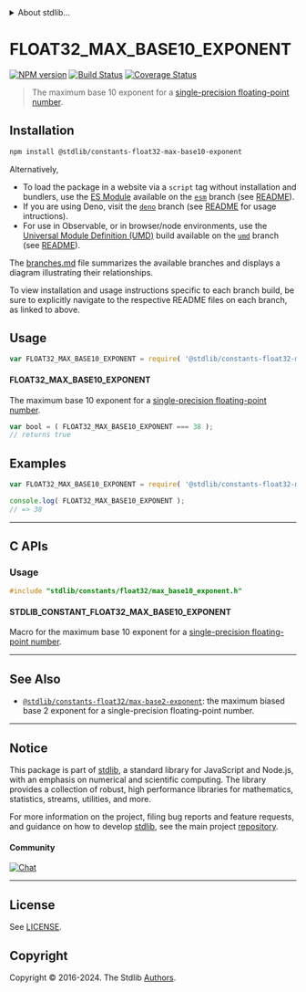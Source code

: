 <!--

@license Apache-2.0

Copyright (c) 2024 The Stdlib Authors.

Licensed under the Apache License, Version 2.0 (the "License");
you may not use this file except in compliance with the License.
You may obtain a copy of the License at

   http://www.apache.org/licenses/LICENSE-2.0

Unless required by applicable law or agreed to in writing, software
distributed under the License is distributed on an "AS IS" BASIS,
WITHOUT WARRANTIES OR CONDITIONS OF ANY KIND, either express or implied.
See the License for the specific language governing permissions and
limitations under the License.

-->


<details>
  <summary>
    About stdlib...
  </summary>
  <p>We believe in a future in which the web is a preferred environment for numerical computation. To help realize this future, we've built stdlib. stdlib is a standard library, with an emphasis on numerical and scientific computation, written in JavaScript (and C) for execution in browsers and in Node.js.</p>
  <p>The library is fully decomposable, being architected in such a way that you can swap out and mix and match APIs and functionality to cater to your exact preferences and use cases.</p>
  <p>When you use stdlib, you can be absolutely certain that you are using the most thorough, rigorous, well-written, studied, documented, tested, measured, and high-quality code out there.</p>
  <p>To join us in bringing numerical computing to the web, get started by checking us out on <a href="https://github.com/stdlib-js/stdlib">GitHub</a>, and please consider <a href="https://opencollective.com/stdlib">financially supporting stdlib</a>. We greatly appreciate your continued support!</p>
</details>

# FLOAT32_MAX_BASE10_EXPONENT

[![NPM version][npm-image]][npm-url] [![Build Status][test-image]][test-url] [![Coverage Status][coverage-image]][coverage-url] <!-- [![dependencies][dependencies-image]][dependencies-url] -->

> The maximum base 10 exponent for a [single-precision floating-point number][ieee754].

<section class="installation">

## Installation

```bash
npm install @stdlib/constants-float32-max-base10-exponent
```

Alternatively,

-   To load the package in a website via a `script` tag without installation and bundlers, use the [ES Module][es-module] available on the [`esm`][esm-url] branch (see [README][esm-readme]).
-   If you are using Deno, visit the [`deno`][deno-url] branch (see [README][deno-readme] for usage intructions).
-   For use in Observable, or in browser/node environments, use the [Universal Module Definition (UMD)][umd] build available on the [`umd`][umd-url] branch (see [README][umd-readme]).

The [branches.md][branches-url] file summarizes the available branches and displays a diagram illustrating their relationships.

To view installation and usage instructions specific to each branch build, be sure to explicitly navigate to the respective README files on each branch, as linked to above.

</section>

<section class="usage">

## Usage

<!-- eslint-disable id-length -->

```javascript
var FLOAT32_MAX_BASE10_EXPONENT = require( '@stdlib/constants-float32-max-base10-exponent' );
```

#### FLOAT32_MAX_BASE10_EXPONENT

The maximum base 10 exponent for a [single-precision floating-point number][ieee754].

<!-- eslint-disable id-length -->

```javascript
var bool = ( FLOAT32_MAX_BASE10_EXPONENT === 38 );
// returns true
```

</section>

<!-- /.usage -->

<section class="examples">

## Examples

<!-- TODO: better example -->

<!-- eslint no-undef: "error" -->

<!-- eslint-disable id-length -->

```javascript
var FLOAT32_MAX_BASE10_EXPONENT = require( '@stdlib/constants-float32-max-base10-exponent' );

console.log( FLOAT32_MAX_BASE10_EXPONENT );
// => 38
```

</section>

<!-- /.examples -->

<!-- C interface documentation. -->

* * *

<section class="c">

## C APIs

<!-- Section to include introductory text. Make sure to keep an empty line after the intro `section` element and another before the `/section` close. -->

<section class="intro">

</section>

<!-- /.intro -->

<!-- C usage documentation. -->

<section class="usage">

### Usage

```c
#include "stdlib/constants/float32/max_base10_exponent.h"
```

#### STDLIB_CONSTANT_FLOAT32_MAX_BASE10_EXPONENT

Macro for the maximum base 10 exponent for a [single-precision floating-point number][ieee754].

</section>

<!-- /.usage -->

<!-- C API usage notes. Make sure to keep an empty line after the `section` element and another before the `/section` close. -->

<section class="notes">

</section>

<!-- /.notes -->

<!-- C API usage examples. -->

<section class="examples">

</section>

<!-- /.examples -->

</section>

<!-- /.c -->

<!-- Section for related `stdlib` packages. Do not manually edit this section, as it is automatically populated. -->

<section class="related">

* * *

## See Also

-   <span class="package-name">[`@stdlib/constants-float32/max-base2-exponent`][@stdlib/constants/float32/max-base2-exponent]</span><span class="delimiter">: </span><span class="description">the maximum biased base 2 exponent for a single-precision floating-point number.</span>

</section>

<!-- /.related -->

<!-- Section for all links. Make sure to keep an empty line after the `section` element and another before the `/section` close. -->


<section class="main-repo" >

* * *

## Notice

This package is part of [stdlib][stdlib], a standard library for JavaScript and Node.js, with an emphasis on numerical and scientific computing. The library provides a collection of robust, high performance libraries for mathematics, statistics, streams, utilities, and more.

For more information on the project, filing bug reports and feature requests, and guidance on how to develop [stdlib][stdlib], see the main project [repository][stdlib].

#### Community

[![Chat][chat-image]][chat-url]

---

## License

See [LICENSE][stdlib-license].


## Copyright

Copyright &copy; 2016-2024. The Stdlib [Authors][stdlib-authors].

</section>

<!-- /.stdlib -->

<!-- Section for all links. Make sure to keep an empty line after the `section` element and another before the `/section` close. -->

<section class="links">

[npm-image]: http://img.shields.io/npm/v/@stdlib/constants-float32-max-base10-exponent.svg
[npm-url]: https://npmjs.org/package/@stdlib/constants-float32-max-base10-exponent

[test-image]: https://github.com/stdlib-js/constants-float32-max-base10-exponent/actions/workflows/test.yml/badge.svg?branch=main
[test-url]: https://github.com/stdlib-js/constants-float32-max-base10-exponent/actions/workflows/test.yml?query=branch:main

[coverage-image]: https://img.shields.io/codecov/c/github/stdlib-js/constants-float32-max-base10-exponent/main.svg
[coverage-url]: https://codecov.io/github/stdlib-js/constants-float32-max-base10-exponent?branch=main

<!--

[dependencies-image]: https://img.shields.io/david/stdlib-js/constants-float32-max-base10-exponent.svg
[dependencies-url]: https://david-dm.org/stdlib-js/constants-float32-max-base10-exponent/main

-->

[chat-image]: https://img.shields.io/gitter/room/stdlib-js/stdlib.svg
[chat-url]: https://app.gitter.im/#/room/#stdlib-js_stdlib:gitter.im

[stdlib]: https://github.com/stdlib-js/stdlib

[stdlib-authors]: https://github.com/stdlib-js/stdlib/graphs/contributors

[umd]: https://github.com/umdjs/umd
[es-module]: https://developer.mozilla.org/en-US/docs/Web/JavaScript/Guide/Modules

[deno-url]: https://github.com/stdlib-js/constants-float32-max-base10-exponent/tree/deno
[deno-readme]: https://github.com/stdlib-js/constants-float32-max-base10-exponent/blob/deno/README.md
[umd-url]: https://github.com/stdlib-js/constants-float32-max-base10-exponent/tree/umd
[umd-readme]: https://github.com/stdlib-js/constants-float32-max-base10-exponent/blob/umd/README.md
[esm-url]: https://github.com/stdlib-js/constants-float32-max-base10-exponent/tree/esm
[esm-readme]: https://github.com/stdlib-js/constants-float32-max-base10-exponent/blob/esm/README.md
[branches-url]: https://github.com/stdlib-js/constants-float32-max-base10-exponent/blob/main/branches.md

[stdlib-license]: https://raw.githubusercontent.com/stdlib-js/constants-float32-max-base10-exponent/main/LICENSE

[ieee754]: https://en.wikipedia.org/wiki/IEEE_754-1985

<!-- <related-links> -->

[@stdlib/constants/float32/max-base2-exponent]: https://github.com/stdlib-js/constants-float32-max-base2-exponent

<!-- </related-links> -->

</section>

<!-- /.links -->

